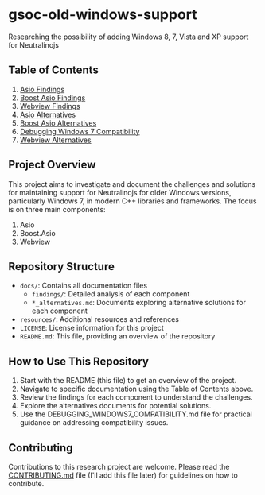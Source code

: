 # gsoc-old-windows-support
Researching the possibility of adding Windows 8, 7, Vista and XP support for Neutralinojs

## Table of Contents

1. [Asio Findings](docs/findings/asio_findings.md)
2. [Boost Asio Findings](docs/findings/boost_asio_findings.md)
3. [Webview Findings](docs/findings/webview_findings.md)
4. [Asio Alternatives](docs/asio_alternatives.md)
5. [Boost Asio Alternatives](docs/boost_asio_alternatives.md)
6. [Debugging Windows 7 Compatibility](docs/DEBUGGING_WINDOWS7_COMPATIBILITY.md)
7. [Webview Alternatives](docs/webview_alternatives.md)

## Project Overview

This project aims to investigate and document the challenges and solutions for maintaining support for Neutralinojs for older Windows versions, particularly Windows 7, in modern C++ libraries and frameworks. The focus is on three main components:

1. Asio
2. Boost.Asio
3. Webview

## Repository Structure

- `docs/`: Contains all documentation files
  - `findings/`: Detailed analysis of each component
  - `*_alternatives.md`: Documents exploring alternative solutions for each component
- `resources/`: Additional resources and references
- `LICENSE`: License information for this project
- `README.md`: This file, providing an overview of the repository

## How to Use This Repository

1. Start with the README (this file) to get an overview of the project.
2. Navigate to specific documentation using the Table of Contents above.
3. Review the findings for each component to understand the challenges.
4. Explore the alternatives documents for potential solutions.
5. Use the DEBUGGING_WINDOWS7_COMPATIBILITY.md file for practical guidance on addressing compatibility issues.

## Contributing

Contributions to this research project are welcome. Please read the [CONTRIBUTING.md](CONTRIBUTING.md) file (I'll add this file later) for guidelines on how to contribute.

